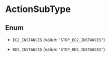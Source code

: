 

# ActionSubType

## Enum


* `EC2_INSTANCES` (value: `"STOP_EC2_INSTANCES"`)

* `RDS_INSTANCES` (value: `"STOP_RDS_INSTANCES"`)



